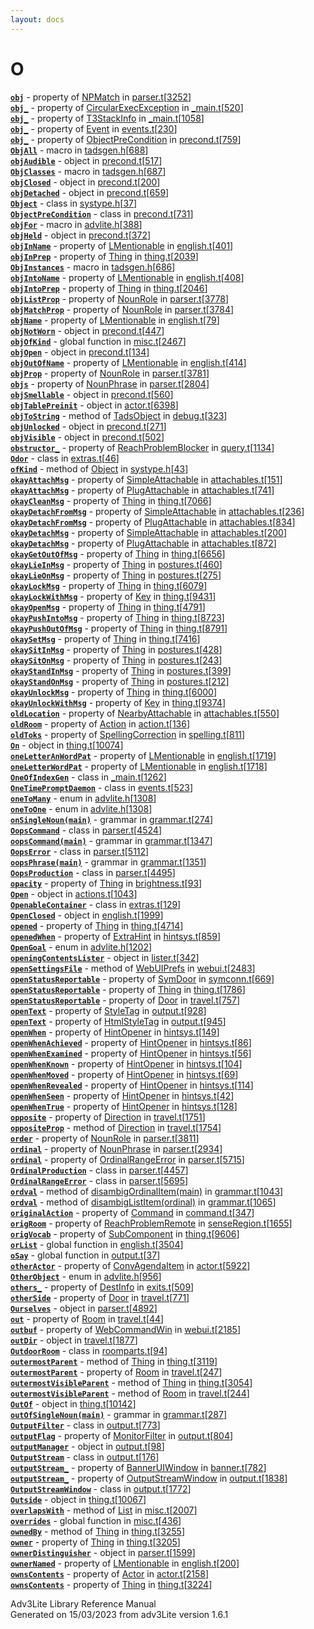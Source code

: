 ```yaml
---
layout: docs
---
```

# O

[**`obj`**](../object/NPMatch.html#obj) - property of
[NPMatch](../object/NPMatch.html) in
[parser.t](../file/parser.t.html)\[[3252](../source/parser.t.html#3252)\]  
[**`obj_`**](../object/CircularExecException.html#obj_) - property of
[CircularExecException](../object/CircularExecException.html) in
[\_main.t](../file/_main.t.html)\[[520](../source/_main.t.html#520)\]  
[**`obj_`**](../object/T3StackInfo.html#obj_) - property of
[T3StackInfo](../object/T3StackInfo.html) in
[\_main.t](../file/_main.t.html)\[[1058](../source/_main.t.html#1058)\]  
[**`obj_`**](../object/Event.html#obj_) - property of
[Event](../object/Event.html) in
[events.t](../file/events.t.html)\[[230](../source/events.t.html#230)\]  
[**`obj_`**](../object/ObjectPreCondition.html#obj_) - property of
[ObjectPreCondition](../object/ObjectPreCondition.html) in
[precond.t](../file/precond.t.html)\[[759](../source/precond.t.html#759)\]  
[**`ObjAll`**](../file/tadsgen.h.html#ObjAll) - macro in
[tadsgen.h](../file/tadsgen.h.html)\[[688](../source/tadsgen.h.html#688)\]  
[**`objAudible`**](../object/objAudible.html) - object in
[precond.t](../file/precond.t.html)\[[517](../source/precond.t.html#517)\]  
[**`ObjClasses`**](../file/tadsgen.h.html#ObjClasses) - macro in
[tadsgen.h](../file/tadsgen.h.html)\[[687](../source/tadsgen.h.html#687)\]  
[**`objClosed`**](../object/objClosed.html) - object in
[precond.t](../file/precond.t.html)\[[200](../source/precond.t.html#200)\]  
[**`objDetached`**](../object/objDetached.html) - object in
[precond.t](../file/precond.t.html)\[[659](../source/precond.t.html#659)\]  
[**`Object`**](../object/Object.html) - class in
[systype.h](../file/systype.h.html)\[[37](../source/systype.h.html#37)\]  
[**`ObjectPreCondition`**](../object/ObjectPreCondition.html) - class in
[precond.t](../file/precond.t.html)\[[731](../source/precond.t.html#731)\]  
[**`objFor`**](../file/advlite.h.html#objFor) - macro in
[advlite.h](../file/advlite.h.html)\[[388](../source/advlite.h.html#388)\]  
[**`objHeld`**](../object/objHeld.html) - object in
[precond.t](../file/precond.t.html)\[[372](../source/precond.t.html#372)\]  
[**`objInName`**](../object/LMentionable.html#objInName) - property of
[LMentionable](../object/LMentionable.html) in
[english.t](../file/english.t.html)\[[401](../source/english.t.html#401)\]  
[**`objInPrep`**](../object/Thing.html#objInPrep) - property of
[Thing](../object/Thing.html) in
[thing.t](../file/thing.t.html)\[[2039](../source/thing.t.html#2039)\]  
[**`ObjInstances`**](../file/tadsgen.h.html#ObjInstances) - macro in
[tadsgen.h](../file/tadsgen.h.html)\[[686](../source/tadsgen.h.html#686)\]  
[**`objIntoName`**](../object/LMentionable.html#objIntoName) - property
of [LMentionable](../object/LMentionable.html) in
[english.t](../file/english.t.html)\[[408](../source/english.t.html#408)\]  
[**`objIntoPrep`**](../object/Thing.html#objIntoPrep) - property of
[Thing](../object/Thing.html) in
[thing.t](../file/thing.t.html)\[[2046](../source/thing.t.html#2046)\]  
[**`objListProp`**](../object/NounRole.html#objListProp) - property of
[NounRole](../object/NounRole.html) in
[parser.t](../file/parser.t.html)\[[3778](../source/parser.t.html#3778)\]  
[**`objMatchProp`**](../object/NounRole.html#objMatchProp) - property of
[NounRole](../object/NounRole.html) in
[parser.t](../file/parser.t.html)\[[3784](../source/parser.t.html#3784)\]  
[**`objName`**](../object/LMentionable.html#objName) - property of
[LMentionable](../object/LMentionable.html) in
[english.t](../file/english.t.html)\[[79](../source/english.t.html#79)\]  
[**`objNotWorn`**](../object/objNotWorn.html) - object in
[precond.t](../file/precond.t.html)\[[447](../source/precond.t.html#447)\]  
[**`objOfKind`**](../file/misc.t.html#objOfKind) - global function in
[misc.t](../file/misc.t.html)\[[2467](../source/misc.t.html#2467)\]  
[**`objOpen`**](../object/objOpen.html) - object in
[precond.t](../file/precond.t.html)\[[134](../source/precond.t.html#134)\]  
[**`objOutOfName`**](../object/LMentionable.html#objOutOfName) -
property of [LMentionable](../object/LMentionable.html) in
[english.t](../file/english.t.html)\[[414](../source/english.t.html#414)\]  
[**`objProp`**](../object/NounRole.html#objProp) - property of
[NounRole](../object/NounRole.html) in
[parser.t](../file/parser.t.html)\[[3781](../source/parser.t.html#3781)\]  
[**`objs`**](../object/NounPhrase.html#objs) - property of
[NounPhrase](../object/NounPhrase.html) in
[parser.t](../file/parser.t.html)\[[2804](../source/parser.t.html#2804)\]  
[**`objSmellable`**](../object/objSmellable.html) - object in
[precond.t](../file/precond.t.html)\[[560](../source/precond.t.html#560)\]  
[**`objTablePreinit`**](../object/objTablePreinit.html) - object in
[actor.t](../file/actor.t.html)\[[6398](../source/actor.t.html#6398)\]  
[**`objToString`**](../object/TadsObject.html#objToString) - method of
[TadsObject](../object/TadsObject.html) in
[debug.t](../file/debug.t.html)\[[323](../source/debug.t.html#323)\]  
[**`objUnlocked`**](../object/objUnlocked.html) - object in
[precond.t](../file/precond.t.html)\[[271](../source/precond.t.html#271)\]  
[**`objVisible`**](../object/objVisible.html) - object in
[precond.t](../file/precond.t.html)\[[502](../source/precond.t.html#502)\]  
[**`obstructor_`**](../object/ReachProblemBlocker.html#obstructor_) -
property of [ReachProblemBlocker](../object/ReachProblemBlocker.html) in
[query.t](../file/query.t.html)\[[1134](../source/query.t.html#1134)\]  
[**`Odor`**](../object/Odor.html) - class in
[extras.t](../file/extras.t.html)\[[46](../source/extras.t.html#46)\]  
[**`ofKind`**](../object/Object.html#ofKind) - method of
[Object](../object/Object.html) in
[systype.h](../file/systype.h.html)\[[43](../source/systype.h.html#43)\]  
[**`okayAttachMsg`**](../object/SimpleAttachable.html#okayAttachMsg) -
property of [SimpleAttachable](../object/SimpleAttachable.html) in
[attachables.t](../file/attachables.t.html)\[[151](../source/attachables.t.html#151)\]  
[**`okayAttachMsg`**](../object/PlugAttachable.html#okayAttachMsg) -
property of [PlugAttachable](../object/PlugAttachable.html) in
[attachables.t](../file/attachables.t.html)\[[741](../source/attachables.t.html#741)\]  
[**`okayCleanMsg`**](../object/Thing.html#okayCleanMsg) - property of
[Thing](../object/Thing.html) in
[thing.t](../file/thing.t.html)\[[7066](../source/thing.t.html#7066)\]  
[**`okayDetachFromMsg`**](../object/SimpleAttachable.html#okayDetachFromMsg) -
property of [SimpleAttachable](../object/SimpleAttachable.html) in
[attachables.t](../file/attachables.t.html)\[[236](../source/attachables.t.html#236)\]  
[**`okayDetachFromMsg`**](../object/PlugAttachable.html#okayDetachFromMsg) -
property of [PlugAttachable](../object/PlugAttachable.html) in
[attachables.t](../file/attachables.t.html)\[[834](../source/attachables.t.html#834)\]  
[**`okayDetachMsg`**](../object/SimpleAttachable.html#okayDetachMsg) -
property of [SimpleAttachable](../object/SimpleAttachable.html) in
[attachables.t](../file/attachables.t.html)\[[200](../source/attachables.t.html#200)\]  
[**`okayDetachMsg`**](../object/PlugAttachable.html#okayDetachMsg) -
property of [PlugAttachable](../object/PlugAttachable.html) in
[attachables.t](../file/attachables.t.html)\[[872](../source/attachables.t.html#872)\]  
[**`okayGetOutOfMsg`**](../object/Thing.html#okayGetOutOfMsg) - property
of [Thing](../object/Thing.html) in
[thing.t](../file/thing.t.html)\[[6656](../source/thing.t.html#6656)\]  
[**`okayLieInMsg`**](../object/Thing.html#okayLieInMsg) - property of
[Thing](../object/Thing.html) in
[postures.t](../file/postures.t.html)\[[460](../source/postures.t.html#460)\]  
[**`okayLieOnMsg`**](../object/Thing.html#okayLieOnMsg) - property of
[Thing](../object/Thing.html) in
[postures.t](../file/postures.t.html)\[[275](../source/postures.t.html#275)\]  
[**`okayLockMsg`**](../object/Thing.html#okayLockMsg) - property of
[Thing](../object/Thing.html) in
[thing.t](../file/thing.t.html)\[[6079](../source/thing.t.html#6079)\]  
[**`okayLockWithMsg`**](../object/Key.html#okayLockWithMsg) - property
of [Key](../object/Key.html) in
[thing.t](../file/thing.t.html)\[[9431](../source/thing.t.html#9431)\]  
[**`okayOpenMsg`**](../object/Thing.html#okayOpenMsg) - property of
[Thing](../object/Thing.html) in
[thing.t](../file/thing.t.html)\[[4791](../source/thing.t.html#4791)\]  
[**`okayPushIntoMsg`**](../object/Thing.html#okayPushIntoMsg) - property
of [Thing](../object/Thing.html) in
[thing.t](../file/thing.t.html)\[[8723](../source/thing.t.html#8723)\]  
[**`okayPushOutOfMsg`**](../object/Thing.html#okayPushOutOfMsg) -
property of [Thing](../object/Thing.html) in
[thing.t](../file/thing.t.html)\[[8791](../source/thing.t.html#8791)\]  
[**`okaySetMsg`**](../object/Thing.html#okaySetMsg) - property of
[Thing](../object/Thing.html) in
[thing.t](../file/thing.t.html)\[[7416](../source/thing.t.html#7416)\]  
[**`okaySitInMsg`**](../object/Thing.html#okaySitInMsg) - property of
[Thing](../object/Thing.html) in
[postures.t](../file/postures.t.html)\[[428](../source/postures.t.html#428)\]  
[**`okaySitOnMsg`**](../object/Thing.html#okaySitOnMsg) - property of
[Thing](../object/Thing.html) in
[postures.t](../file/postures.t.html)\[[243](../source/postures.t.html#243)\]  
[**`okayStandInMsg`**](../object/Thing.html#okayStandInMsg) - property
of [Thing](../object/Thing.html) in
[postures.t](../file/postures.t.html)\[[399](../source/postures.t.html#399)\]  
[**`okayStandOnMsg`**](../object/Thing.html#okayStandOnMsg) - property
of [Thing](../object/Thing.html) in
[postures.t](../file/postures.t.html)\[[212](../source/postures.t.html#212)\]  
[**`okayUnlockMsg`**](../object/Thing.html#okayUnlockMsg) - property of
[Thing](../object/Thing.html) in
[thing.t](../file/thing.t.html)\[[6000](../source/thing.t.html#6000)\]  
[**`okayUnlockWithMsg`**](../object/Key.html#okayUnlockWithMsg) -
property of [Key](../object/Key.html) in
[thing.t](../file/thing.t.html)\[[9374](../source/thing.t.html#9374)\]  
[**`oldLocation`**](../object/NearbyAttachable.html#oldLocation) -
property of [NearbyAttachable](../object/NearbyAttachable.html) in
[attachables.t](../file/attachables.t.html)\[[550](../source/attachables.t.html#550)\]  
[**`oldRoom`**](../object/Action.html#oldRoom) - property of
[Action](../object/Action.html) in
[action.t](../file/action.t.html)\[[136](../source/action.t.html#136)\]  
[**`oldToks`**](../object/SpellingCorrection.html#oldToks) - property of
[SpellingCorrection](../object/SpellingCorrection.html) in
[spelling.t](../file/spelling.t.html)\[[811](../source/spelling.t.html#811)\]  
[**`On`**](../object/On.html) - object in
[thing.t](../file/thing.t.html)\[[10074](../source/thing.t.html#10074)\]  
[**`oneLetterAnWordPat`**](../object/LMentionable.html#oneLetterAnWordPat) -
property of [LMentionable](../object/LMentionable.html) in
[english.t](../file/english.t.html)\[[1719](../source/english.t.html#1719)\]  
[**`oneLetterWordPat`**](../object/LMentionable.html#oneLetterWordPat) -
property of [LMentionable](../object/LMentionable.html) in
[english.t](../file/english.t.html)\[[1718](../source/english.t.html#1718)\]  
[**`OneOfIndexGen`**](../object/OneOfIndexGen.html) - class in
[\_main.t](../file/_main.t.html)\[[1262](../source/_main.t.html#1262)\]  
[**`OneTimePromptDaemon`**](../object/OneTimePromptDaemon.html) - class
in
[events.t](../file/events.t.html)\[[523](../source/events.t.html#523)\]  
[**`oneToMany`**](../file/advlite.h.html#oneToMany) - enum in
[advlite.h](../file/advlite.h.html)\[[1308](../source/advlite.h.html#1308)\]  
[**`oneToOne`**](../file/advlite.h.html#oneToOne) - enum in
[advlite.h](../file/advlite.h.html)\[[1308](../source/advlite.h.html#1308)\]  
[**`onSingleNoun(main)`**](../object/onSingleNoun(main).html) - grammar
in
[grammar.t](../file/grammar.t.html)\[[274](../source/grammar.t.html#274)\]  
[**`OopsCommand`**](../object/OopsCommand.html) - class in
[parser.t](../file/parser.t.html)\[[4524](../source/parser.t.html#4524)\]  
[**`oopsCommand(main)`**](../object/oopsCommand(main).html) - grammar in
[grammar.t](../file/grammar.t.html)\[[1347](../source/grammar.t.html#1347)\]  
[**`OopsError`**](../object/OopsError.html) - class in
[parser.t](../file/parser.t.html)\[[5112](../source/parser.t.html#5112)\]  
[**`oopsPhrase(main)`**](../object/oopsPhrase(main).html) - grammar in
[grammar.t](../file/grammar.t.html)\[[1351](../source/grammar.t.html#1351)\]  
[**`OopsProduction`**](../object/OopsProduction.html) - class in
[parser.t](../file/parser.t.html)\[[4495](../source/parser.t.html#4495)\]  
[**`opacity`**](../object/Thing.html#opacity) - property of
[Thing](../object/Thing.html) in
[brightness.t](../file/brightness.t.html)\[[93](../source/brightness.t.html#93)\]  
[**`Open`**](../object/Open.html) - object in
[actions.t](../file/actions.t.html)\[[1043](../source/actions.t.html#1043)\]  
[**`OpenableContainer`**](../object/OpenableContainer.html) - class in
[extras.t](../file/extras.t.html)\[[129](../source/extras.t.html#129)\]  
[**`OpenClosed`**](../object/OpenClosed.html) - object in
[english.t](../file/english.t.html)\[[1999](../source/english.t.html#1999)\]  
[**`opened`**](../object/Thing.html#opened) - property of
[Thing](../object/Thing.html) in
[thing.t](../file/thing.t.html)\[[4714](../source/thing.t.html#4714)\]  
[**`openedWhen`**](../object/ExtraHint.html#openedWhen) - property of
[ExtraHint](../object/ExtraHint.html) in
[hintsys.t](../file/hintsys.t.html)\[[859](../source/hintsys.t.html#859)\]  
[**`OpenGoal`**](../file/advlite.h.html#OpenGoal) - enum in
[advlite.h](../file/advlite.h.html)\[[1202](../source/advlite.h.html#1202)\]  
[**`openingContentsLister`**](../object/openingContentsLister.html) -
object in
[lister.t](../file/lister.t.html)\[[342](../source/lister.t.html#342)\]  
[**`openSettingsFile`**](../object/WebUIPrefs.html#openSettingsFile) -
method of [WebUIPrefs](../object/WebUIPrefs.html) in
[webui.t](../file/webui.t.html)\[[2483](../source/webui.t.html#2483)\]  
[**`openStatusReportable`**](../object/SymDoor.html#openStatusReportable) -
property of [SymDoor](../object/SymDoor.html) in
[symconn.t](../file/symconn.t.html)\[[669](../source/symconn.t.html#669)\]  
[**`openStatusReportable`**](../object/Thing.html#openStatusReportable) -
property of [Thing](../object/Thing.html) in
[thing.t](../file/thing.t.html)\[[1786](../source/thing.t.html#1786)\]  
[**`openStatusReportable`**](../object/Door.html#openStatusReportable) -
property of [Door](../object/Door.html) in
[travel.t](../file/travel.t.html)\[[757](../source/travel.t.html#757)\]  
[**`openText`**](../object/StyleTag.html#openText) - property of
[StyleTag](../object/StyleTag.html) in
[output.t](../file/output.t.html)\[[928](../source/output.t.html#928)\]  
[**`openText`**](../object/HtmlStyleTag.html#openText) - property of
[HtmlStyleTag](../object/HtmlStyleTag.html) in
[output.t](../file/output.t.html)\[[945](../source/output.t.html#945)\]  
[**`openWhen`**](../object/HintOpener.html#openWhen) - property of
[HintOpener](../object/HintOpener.html) in
[hintsys.t](../file/hintsys.t.html)\[[149](../source/hintsys.t.html#149)\]  
[**`openWhenAchieved`**](../object/HintOpener.html#openWhenAchieved) -
property of [HintOpener](../object/HintOpener.html) in
[hintsys.t](../file/hintsys.t.html)\[[86](../source/hintsys.t.html#86)\]  
[**`openWhenExamined`**](../object/HintOpener.html#openWhenExamined) -
property of [HintOpener](../object/HintOpener.html) in
[hintsys.t](../file/hintsys.t.html)\[[56](../source/hintsys.t.html#56)\]  
[**`openWhenKnown`**](../object/HintOpener.html#openWhenKnown) -
property of [HintOpener](../object/HintOpener.html) in
[hintsys.t](../file/hintsys.t.html)\[[104](../source/hintsys.t.html#104)\]  
[**`openWhenMoved`**](../object/HintOpener.html#openWhenMoved) -
property of [HintOpener](../object/HintOpener.html) in
[hintsys.t](../file/hintsys.t.html)\[[69](../source/hintsys.t.html#69)\]  
[**`openWhenRevealed`**](../object/HintOpener.html#openWhenRevealed) -
property of [HintOpener](../object/HintOpener.html) in
[hintsys.t](../file/hintsys.t.html)\[[114](../source/hintsys.t.html#114)\]  
[**`openWhenSeen`**](../object/HintOpener.html#openWhenSeen) - property
of [HintOpener](../object/HintOpener.html) in
[hintsys.t](../file/hintsys.t.html)\[[42](../source/hintsys.t.html#42)\]  
[**`openWhenTrue`**](../object/HintOpener.html#openWhenTrue) - property
of [HintOpener](../object/HintOpener.html) in
[hintsys.t](../file/hintsys.t.html)\[[128](../source/hintsys.t.html#128)\]  
[**`opposite`**](../object/Direction.html#opposite) - property of
[Direction](../object/Direction.html) in
[travel.t](../file/travel.t.html)\[[1751](../source/travel.t.html#1751)\]  
[**`oppositeProp`**](../object/Direction.html#oppositeProp) - method of
[Direction](../object/Direction.html) in
[travel.t](../file/travel.t.html)\[[1754](../source/travel.t.html#1754)\]  
[**`order`**](../object/NounRole.html#order) - property of
[NounRole](../object/NounRole.html) in
[parser.t](../file/parser.t.html)\[[3811](../source/parser.t.html#3811)\]  
[**`ordinal`**](../object/NounPhrase.html#ordinal) - property of
[NounPhrase](../object/NounPhrase.html) in
[parser.t](../file/parser.t.html)\[[2934](../source/parser.t.html#2934)\]  
[**`ordinal`**](../object/OrdinalRangeError.html#ordinal) - property of
[OrdinalRangeError](../object/OrdinalRangeError.html) in
[parser.t](../file/parser.t.html)\[[5715](../source/parser.t.html#5715)\]  
[**`OrdinalProduction`**](../object/OrdinalProduction.html) - class in
[parser.t](../file/parser.t.html)\[[4457](../source/parser.t.html#4457)\]  
[**`OrdinalRangeError`**](../object/OrdinalRangeError.html) - class in
[parser.t](../file/parser.t.html)\[[5695](../source/parser.t.html#5695)\]  
[**`ordval`**](../object/disambigOrdinalItem(main).html#ordval) - method
of [disambigOrdinalItem(main)](../object/disambigOrdinalItem(main).html)
in
[grammar.t](../file/grammar.t.html)\[[1043](../source/grammar.t.html#1043)\]  
[**`ordval`**](../object/disambigListItem(ordinal).html#ordval) - method
of [disambigListItem(ordinal)](../object/disambigListItem(ordinal).html)
in
[grammar.t](../file/grammar.t.html)\[[1065](../source/grammar.t.html#1065)\]  
[**`originalAction`**](../object/Command.html#originalAction) - property
of [Command](../object/Command.html) in
[command.t](../file/command.t.html)\[[347](../source/command.t.html#347)\]  
[**`origRoom`**](../object/ReachProblemRemote.html#origRoom) - property
of [ReachProblemRemote](../object/ReachProblemRemote.html) in
[senseRegion.t](../file/senseRegion.t.html)\[[1655](../source/senseRegion.t.html#1655)\]  
[**`origVocab`**](../object/SubComponent.html#origVocab) - property of
[SubComponent](../object/SubComponent.html) in
[thing.t](../file/thing.t.html)\[[9606](../source/thing.t.html#9606)\]  
[**`orList`**](../file/english.t.html#orList) - global function in
[english.t](../file/english.t.html)\[[3504](../source/english.t.html#3504)\]  
[**`oSay`**](../file/output.t.html#oSay) - global function in
[output.t](../file/output.t.html)\[[37](../source/output.t.html#37)\]  
[**`otherActor`**](../object/ConvAgendaItem.html#otherActor) - property
of [ConvAgendaItem](../object/ConvAgendaItem.html) in
[actor.t](../file/actor.t.html)\[[5922](../source/actor.t.html#5922)\]  
[**`OtherObject`**](../file/advlite.h.html#OtherObject) - enum in
[advlite.h](../file/advlite.h.html)\[[956](../source/advlite.h.html#956)\]  
[**`others_`**](../object/DestInfo.html#others_) - property of
[DestInfo](../object/DestInfo.html) in
[exits.t](../file/exits.t.html)\[[509](../source/exits.t.html#509)\]  
[**`otherSide`**](../object/Door.html#otherSide) - property of
[Door](../object/Door.html) in
[travel.t](../file/travel.t.html)\[[771](../source/travel.t.html#771)\]  
[**`Ourselves`**](../object/Ourselves.html) - object in
[parser.t](../file/parser.t.html)\[[4892](../source/parser.t.html#4892)\]  
[**`out`**](../object/Room.html#out) - property of
[Room](../object/Room.html) in
[travel.t](../file/travel.t.html)\[[44](../source/travel.t.html#44)\]  
[**`outbuf`**](../object/WebCommandWin.html#outbuf) - property of
[WebCommandWin](../object/WebCommandWin.html) in
[webui.t](../file/webui.t.html)\[[2185](../source/webui.t.html#2185)\]  
[**`outDir`**](../object/outDir.html) - object in
[travel.t](../file/travel.t.html)\[[1877](../source/travel.t.html#1877)\]  
[**`OutdoorRoom`**](../object/OutdoorRoom.html) - class in
[roomparts.t](../file/roomparts.t.html)\[[94](../source/roomparts.t.html#94)\]  
[**`outermostParent`**](../object/Thing.html#outermostParent) - method
of [Thing](../object/Thing.html) in
[thing.t](../file/thing.t.html)\[[3119](../source/thing.t.html#3119)\]  
[**`outermostParent`**](../object/Room.html#outermostParent) - property
of [Room](../object/Room.html) in
[travel.t](../file/travel.t.html)\[[247](../source/travel.t.html#247)\]  
[**`outermostVisibleParent`**](../object/Thing.html#outermostVisibleParent) -
method of [Thing](../object/Thing.html) in
[thing.t](../file/thing.t.html)\[[3054](../source/thing.t.html#3054)\]  
[**`outermostVisibleParent`**](../object/Room.html#outermostVisibleParent) -
method of [Room](../object/Room.html) in
[travel.t](../file/travel.t.html)\[[244](../source/travel.t.html#244)\]  
[**`OutOf`**](../object/OutOf.html) - object in
[thing.t](../file/thing.t.html)\[[10142](../source/thing.t.html#10142)\]  
[**`outOfSingleNoun(main)`**](../object/outOfSingleNoun(main).html) -
grammar in
[grammar.t](../file/grammar.t.html)\[[287](../source/grammar.t.html#287)\]  
[**`OutputFilter`**](../object/OutputFilter.html) - class in
[output.t](../file/output.t.html)\[[773](../source/output.t.html#773)\]  
[**`outputFlag`**](../object/MonitorFilter.html#outputFlag) - property
of [MonitorFilter](../object/MonitorFilter.html) in
[output.t](../file/output.t.html)\[[804](../source/output.t.html#804)\]  
[**`outputManager`**](../object/outputManager.html) - object in
[output.t](../file/output.t.html)\[[98](../source/output.t.html#98)\]  
[**`OutputStream`**](../object/OutputStream.html) - class in
[output.t](../file/output.t.html)\[[176](../source/output.t.html#176)\]  
[**`outputStream_`**](../object/BannerUIWindow.html#outputStream_) -
property of [BannerUIWindow](../object/BannerUIWindow.html) in
[banner.t](../file/banner.t.html)\[[782](../source/banner.t.html#782)\]  
[**`outputStream_`**](../object/OutputStreamWindow.html#outputStream_) -
property of [OutputStreamWindow](../object/OutputStreamWindow.html) in
[output.t](../file/output.t.html)\[[1838](../source/output.t.html#1838)\]  
[**`OutputStreamWindow`**](../object/OutputStreamWindow.html) - class in
[output.t](../file/output.t.html)\[[1772](../source/output.t.html#1772)\]  
[**`Outside`**](../object/Outside.html) - object in
[thing.t](../file/thing.t.html)\[[10067](../source/thing.t.html#10067)\]  
[**`overlapsWith`**](../object/List.html#overlapsWith) - method of
[List](../object/List.html) in
[misc.t](../file/misc.t.html)\[[2007](../source/misc.t.html#2007)\]  
[**`overrides`**](../file/misc.t.html#overrides) - global function in
[misc.t](../file/misc.t.html)\[[436](../source/misc.t.html#436)\]  
[**`ownedBy`**](../object/Thing.html#ownedBy) - method of
[Thing](../object/Thing.html) in
[thing.t](../file/thing.t.html)\[[3255](../source/thing.t.html#3255)\]  
[**`owner`**](../object/Thing.html#owner) - property of
[Thing](../object/Thing.html) in
[thing.t](../file/thing.t.html)\[[3205](../source/thing.t.html#3205)\]  
[**`ownerDistinguisher`**](../object/ownerDistinguisher.html) - object
in
[parser.t](../file/parser.t.html)\[[1599](../source/parser.t.html#1599)\]  
[**`ownerNamed`**](../object/LMentionable.html#ownerNamed) - property of
[LMentionable](../object/LMentionable.html) in
[english.t](../file/english.t.html)\[[200](../source/english.t.html#200)\]  
[**`ownsContents`**](../object/Actor.html#ownsContents) - property of
[Actor](../object/Actor.html) in
[actor.t](../file/actor.t.html)\[[2158](../source/actor.t.html#2158)\]  
[**`ownsContents`**](../object/Thing.html#ownsContents) - property of
[Thing](../object/Thing.html) in
[thing.t](../file/thing.t.html)\[[3224](../source/thing.t.html#3224)\]  

<div class="ftr">

Adv3Lite Library Reference Manual  
Generated on 15/03/2023 from adv3Lite version 1.6.1

</div>
